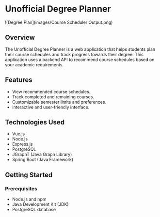 # Unofficial Degree Planner

![Degree Plan](images/Course Scheduler Output.png)

## Overview

The Unofficial Degree Planner is a web application that helps students plan their course schedules and track progress towards their degree. This application uses a backend API to recommend course schedules based on your academic requirements.

## Features

- View recommended course schedules.
- Track completed and remaining courses.
- Customizable semester limits and preferences.
- Interactive and user-friendly interface.

## Technologies Used

- Vue.js
- Node.js
- Express.js
- PostgreSQL
- JGraphT (Java Graph Library)
- Spring Boot (Java Framework)

## Getting Started

### Prerequisites

- Node.js and npm
- Java Development Kit (JDK)
- PostgreSQL database

